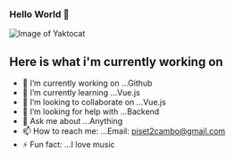 ### Hello World 👋

![Image of Yaktocat](https://s30776.pcdn.co/wp-content/uploads/2020/04/AdobeStock_305233591.jpeg)

## Here is what i'm currently working on

- 🔭 I’m currently working on ...Github
- 🌱 I’m currently learning ...Vue.js
- 👯 I’m looking to collaborate on ...Vue.js
- 🤔 I’m looking for help with ...Backend
- 💬 Ask me about ...Anything
- 📫 How to reach me: ...Email: piset2cambo@gmail.com
- ⚡ Fun fact: ...I love music
